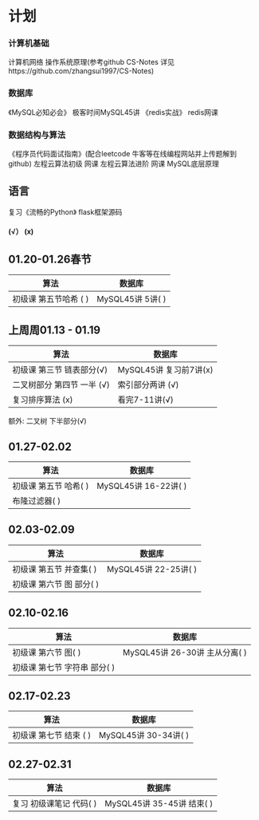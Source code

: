 # 计划
### 计算机基础
计算机网络 操作系统原理(参考github CS-Notes 详见https://github.com/zhangsui1997/CS-Notes)

### 数据库
《MySQL必知必会》
极客时间MySQL45讲
《redis实战》
redis网课

### 数据结构与算法
《程序员代码面试指南》(配合leetcode 牛客等在线编程网站并上传题解到github)
左程云算法初级 网课
左程云算法进阶 网课
MySQL底层原理

## 语言
复习《流畅的Python》
flask框架源码

#### (√） (x)
## 01.20-01.26春节
|   算法|数据库   |
| ------------ | ------------ |
|  初级课 第五节哈希 ( )|  MySQL45讲 5讲( )|

## 上周周01.13 - 01.19
|   算法|数据库   |
| ------------ | ------------ |
|  初级课 第三节 链表部分(√)| MySQL45讲 复习前7讲(x)|
|  二叉树部分 第四节 一半 (√)|  索引部分两讲 (√)|
|  复习排序算法 (x)|  看完7-11讲(√)|
额外: 二叉树 下半部分(√)



## 01.27-02.02
|   算法|数据库   |
| ------------ | ------------ |
|  初级课 第五节 哈希( )|  MySQL45讲 16-22讲( )|
|  布隆过滤器( )|


## 02.03-02.09
|   算法|数据库   |
| ------------ | ------------ |
|  初级课 第五节 并查集( )|  MySQL45讲 22-25讲( )|
|  初级课 第六节 图 部分( )|

## 02.10-02.16
|   算法|数据库   |
| ------------ | ------------ |
|  初级课 第六节 图( )|  MySQL45讲 26-30讲 主从分离( )|
|  初级课 第七节 字符串 部分( )|

## 02.17-02.23
|   算法|数据库   |
| ------------ | ------------ |
|  初级课 第七节 结束 ( )|  MySQL45讲 30-34讲( )|

## 02.27-02.31
|   算法|数据库   |
| ------------ | ------------ |
|  复习 初级课笔记 代码( )|  MySQL45讲 35-45讲 结束( )|
